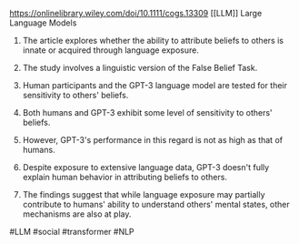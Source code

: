 https://onlinelibrary.wiley.com/doi/10.1111/cogs.13309
[[LLM]] Large Language Models
1. The article explores whether the ability to attribute beliefs to others is innate or acquired through language exposure.
    
2. The study involves a linguistic version of the False Belief Task.
    
3. Human participants and the GPT-3 language model are tested for their sensitivity to others' beliefs.
    
4. Both humans and GPT-3 exhibit some level of sensitivity to others' beliefs.
    
5. However, GPT-3's performance in this regard is not as high as that of humans.
    
6. Despite exposure to extensive language data, GPT-3 doesn't fully explain human behavior in attributing beliefs to others.
    
7. The findings suggest that while language exposure may partially contribute to humans' ability to understand others' mental states, other mechanisms are also at play.


#LLM #social #transformer #NLP 